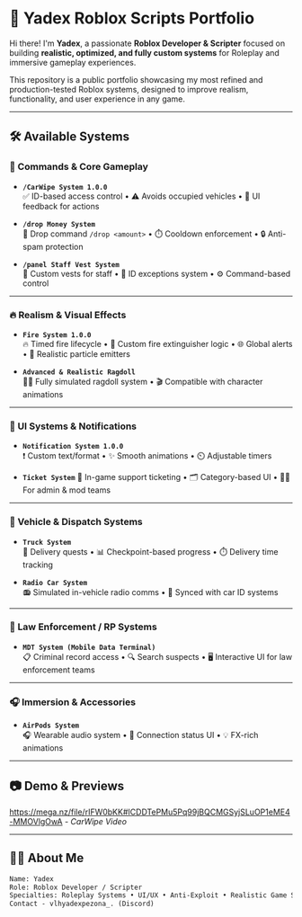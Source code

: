 # 🚀 Yadex Roblox Scripts Portfolio

Hi there! I'm **Yadex**, a passionate **Roblox Developer & Scripter** focused on building **realistic, optimized, and fully custom systems** for Roleplay and immersive gameplay experiences.

This repository is a public portfolio showcasing my most refined and production-tested Roblox systems, designed to improve realism, functionality, and user experience in any game.

---

## 🛠️ Available Systems

### 🔧 Commands & Core Gameplay

- **`/CarWipe System 1.0.0`**  
  ✅ ID-based access control • ⚠️ Avoids occupied vehicles • 🔔 UI feedback for actions

- **`/drop Money System`**  
  💸 Drop command `/drop <amount>` • ⏱️ Cooldown enforcement • 🔒 Anti-spam protection

- **`/panel Staff Vest System`**  
  🦺 Custom vests for staff • 🔑 ID exceptions system • ⚙️ Command-based control

---

### 🔥 Realism & Visual Effects

- **`Fire System 1.0.0`**  
  🔥 Timed fire lifecycle • 🧯 Custom fire extinguisher logic • 🌐 Global alerts • 💨 Realistic particle emitters

- **`Advanced & Realistic Ragdoll`**  
  🧍‍♂️ Fully simulated ragdoll system • 🎬 Compatible with character animations

---

### 📢 UI Systems & Notifications

- **`Notification System 1.0.0`**  
  ❗ Custom text/format • ✨ Smooth animations • ⏲️ Adjustable timers

- **`Ticket System`** 
  🎫 In-game support ticketing • 🗂️ Category-based UI • 🧑‍💻 For admin & mod teams

---

### 🚚 Vehicle & Dispatch Systems

- **`Truck System`**  
  🚛 Delivery quests • 📊 Checkpoint-based progress • ⏱️ Delivery time tracking

- **`Radio Car System`**  
  📻 Simulated in-vehicle radio comms • 🔁 Synced with car ID systems

---

### 👮 Law Enforcement / RP Systems

- **`MDT System (Mobile Data Terminal)`**  
  📋 Criminal record access • 🔍 Search suspects • 🖥️ Interactive UI for law enforcement teams

---

### 🎧 Immersion & Accessories

- **`AirPods System`**  
  🎧 Wearable audio system • 🔌 Connection status UI • 💡 FX-rich animations

---

## 📷 Demo & Previews

https://mega.nz/file/rIFW0bKK#ICDDTePMu5Pq99jBQCMGSyjSLuOP1eME4-MMOVlgOwA - *CarWipe Video*

---

## 👨‍💻 About Me

```txt
Name: Yadex
Role: Roblox Developer / Scripter
Specialties: Roleplay Systems • UI/UX • Anti-Exploit • Realistic Game Systems • Client/Server Communication
Contact - vlhyadexpezona_. (Discord)
